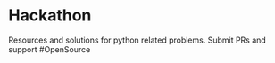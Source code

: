 # Hackathon
Resources and solutions for python related problems. Submit PRs and support #OpenSource 
